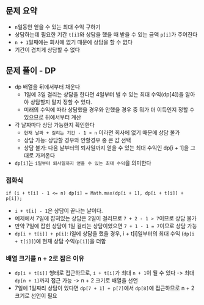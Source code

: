 ## 문제 요약
- `n`일동안 얻을 수 있는 최대 수익 구하기
- 상담하는데 필요한 기간 `t[i]`와 상담을 했을 때 받을 수 있는 금액 `p[i]`가 주어진다
- `n + 1`일째에는 회사에 없기 때문에 상담을 할 수 없다
- 기간이 겹치게 상담할 수 없다

## 문제 풀이 - DP
- dp 배열을 뒤에서부터 채운다
  - 1일에 3일 걸리는 상담을 한다면 4일부터 벌 수 있는 최대 수익(dp[4])을 알아야 상담할지 말지 정할 수 있다.
  - 미래의 수익에 따라 상담했을 경우와 안했을 경우 중 뭐가 더 이득인지 정할 수 있으므로 뒤에서부터 계산 
- 각 날짜마다 상담 가능한지 확인한다
  - `현재 날짜 + 걸리는 기간 - 1 > n` 이라면 회사에 없기 때문에 상담 불가
  - 상담 가능: 상담할 경우와 안할경우 중 큰 값 선택
  - 상담 불가: 다음 날부터의 퇴사일까지 얻을 수 있는 최대 수익인 dp[i + 1]을 그대로 가져온다
- `dp[i]`는 `i일부터 퇴사일까지 얻을 수 있는 최대 수익`을 의미한다

### 점화식
```
if (i + t[i] - 1 <= n) dp[i] = Math.max(dp[i + 1], dp[i + t[i]] + p[i]);
```
- `i + t[i] - 1`은 상담이 끝나는 날이다.
- 예제에서 7일에 잡혀있는 상담은 2일이 걸리므로 `7 + 2 - 1 > 7`이므로 상담 불가
- 만약 7일에 잡힌 상담이 1일 걸리는 상담이었으면 `7 + 1 - 1 = 7`이므로 상담 가능
- `dp[i + t[i]] + p[i]`: i일에 상담을 했을 경우, i + t[i]일부터의 최대 수익 (`dp[i + t[i]]`)에 현재 상담 수익(`p[i]`)을 더함

### 배열 크기를 n + 2로 잡은 이유
- `dp[i + t[i]]` 형태로 접근하므로, `i + t[i]`가 최대 `n + 1`이 될 수 있다 -> 최대 `dp[n + 1]`까지 접근 가능 -> n + 2 크기로 배열을 선언
- 7일에 1일짜리 상담이 있다면 `dp[7 + 1] + p[7]`에서 `dp[8]`에 접근하므로 n + 2 크기로 선언이 필요

